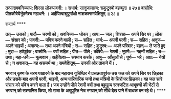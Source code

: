 **तत्पादाववनिज्याप: शिरसा लोकपावनी: ।** **सभार्य: सानुजामात्य: सकुटुश्बो वहन्मुदा ॥ २७॥** **वासोभि: पीतकौषेयैर्भूषणैश्च महाधनै: ।** **अर्हयित्वाश्रुपूर्णाक्षो नाशकत्समवेक्षितुम् ॥ २८॥** 

शब्दार्थ **** 

**तत्—** **उसको** **; पादौ—** **चरणों को** **; अवनिज्य—** **धोकर** **; आप:—** **जल** **; शिरसा—** **अपने सिर पर** **; लोक—** **संसार को** **; पावनी:—** **पवित्र करने वाली** **; स—** **सहित** **; भार्य:—** **अपनी पत्नी** **; स—** **सहित** **; अनुज—** **अपने भाइयों** **; अमात्य:—** **तथा अपने मंत्रियों** **; स—** **सहित** **; कुटुश्ब:—** **अपने परिवार** **; वहन्—** **ले जाते हुए** **; मुदा—** **हर्षपूर्वक** **; वासोभि:—** **वषों सहित** **; पीत—** **पीले** **; कौषेयै:—** **रेशमी** **; भूषणै:—** **गहनों सहित** **; च—** **तथा** **; महा-धनै:—** **मूल्यवान** **; अर्हयित्वा—** **सश्मान करके** **; अश्रु—** **आँसुओं से** **; पूर्ण—** **भरे** **;** **अक्ष:—** **नेत्रों से** **; न अशकत्—** **वह असमर्थ था** **; समवेक्षितुम्—** **उनकी ओर ताकने में।** **.** 

**भगवान् कृष्ण के चरण पखारने के बाद महाराज युधिष्ठिर ने प्रसन्नतापूर्वक उस जल को** **अपने सिर पर छिड़का और उसके बाद अपनी पत्नी, भाइयों, अन्य पारिवारिक जनों तथा मंत्रियों** **के सिरों पर छिड़का। वह जल सारे संसार को पवित्र करने वाला है। जब उन्होंने पीले रेशमी** **वषों तथा बहुमूल्य रत्नजटित आभूषणों की भेंटों से भगवान् को सश्मानित किया, तो राजा के** **अश्रुपूरित नेत्र भगवान् को सीधे देख पाने में बाधक बन रहे थे।** **** 